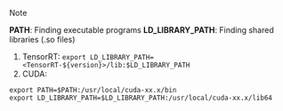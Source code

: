 > [!NOTE]
> **PATH**: Finding executable programs
> **LD_LIBRARY_PATH**: Finding shared libraries (.so files)
1. TensorRT: `export LD_LIBRARY_PATH=<TensorRT-${version}>/lib:$LD_LIBRARY_PATH`
2. CUDA:
```
export PATH=$PATH:/usr/local/cuda-xx.x/bin
export LD_LIBRARY_PATH=$LD_LIBRARY_PATH:/usr/local/cuda-xx.x/lib64
```
